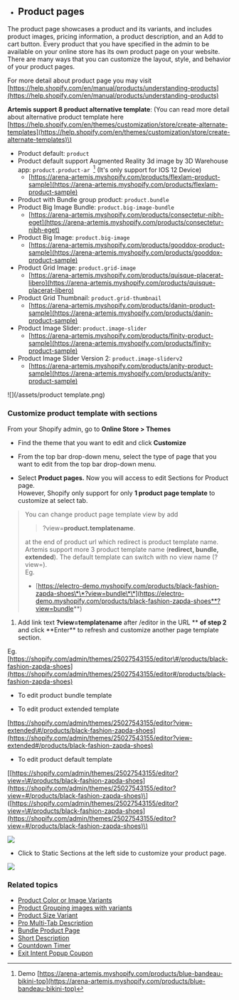 * ## Product pages

The product page showcases a product and its variants, and includes product images, pricing information, a product description, and an Add to cart button. Every product that you have specified in the admin to be available on your online store has its own product page on your website. There are many ways that you can customize the layout, style, and behavior of your product pages.

For more detail about product page you may visit [https://help.shopify.com/en/manual/products/understanding-products](https://help.shopify.com/en/manual/products/understanding-products)

**Artemis support 8 product alternative template**: \(You can read more detail about alternative product template here [https://help.shopify.com/en/themes/customization/store/create-alternate-templates](https://help.shopify.com/en/themes/customization/store/create-alternate-templates)\)

* Product default: `product`
* Product default support Augmented Reality 3d image by 3D Warehouse app: `product.product-ar `[^1]
  \(It's only support for IOS 12 Device\) 
  * [https://arena-artemis.myshopify.com/products/flexlam-product-sample](https://arena-artemis.myshopify.com/products/flexlam-product-sample)
* Product with Bundle group product: `product.bundle`
* Product Big Image Bundle: `product.big-image-bundle`
  * [https://arena-artemis.myshopify.com/products/consectetur-nibh-eget](https://arena-artemis.myshopify.com/products/consectetur-nibh-eget)
* Product Big Image: `product.big-image`
  * [https://arena-artemis.myshopify.com/products/gooddox-product-sample](https://arena-artemis.myshopify.com/products/gooddox-product-sample)
* Product Grid Image: `product.grid-image`
  * [https://arena-artemis.myshopify.com/products/quisque-placerat-libero](https://arena-artemis.myshopify.com/products/quisque-placerat-libero)
* Product Grid Thumbnail: `product.grid-thumbnail`
  * [https://arena-artemis.myshopify.com/products/danin-product-sample](https://arena-artemis.myshopify.com/products/danin-product-sample)
* Product Image Slider: `product.image-slider`
  * [https://arena-artemis.myshopify.com/products/finity-product-sample](https://arena-artemis.myshopify.com/products/finity-product-sample)
* Product Image Slider Version 2: `product.image-sliderv2`
  * [https://arena-artemis.myshopify.com/products/anity-product-sample](https://arena-artemis.myshopify.com/products/anity-product-sample)

![](/assets/product template.png)

### Customize product template with sections

From your Shopify admin, go to **Online Store &gt; Themes**

* Find the theme that you want to edit and click **Customize**

* From the top bar drop-down menu, select the type of page that you want to edit from the top bar drop-down menu.

* Select **Product pages.** Now you will access to edit Sections for Product page.  
  However, Shopify only support for only **1 product page template** to customize at select tab.

> You can change product page template view by add
>
> > ?view=**product.templatename**.
>
> at the end of product url which redirect is product template name.  
> Artemis support more 3 product template name \(**redirect, bundle, extended**\). The default template can switch with no view name \(?view=\).  
> Eg.
>
> * [https://electro-demo.myshopify.com/products/black-fashion-zapda-shoes\*\*?view=bundle\*\*](https://electro-demo.myshopify.com/products/black-fashion-zapda-shoes**?view=bundle**)

1. Add link text **?view=templatename** after /editor in the URL ** **of step 2** and click **Enter\*\* to refresh and customize another page template section.

Eg. [https://shopify.com/admin/themes/25027543155/editor\#/products/black-fashion-zapda-shoes](https://shopify.com/admin/themes/25027543155/editor#/products/black-fashion-zapda-shoes)

* To edit product bundle template

* To edit product extended template

[https://shopify.com/admin/themes/25027543155/editor?view-extended\#/products/black-fashion-zapda-shoes](https://shopify.com/admin/themes/25027543155/editor?view-extended#/products/black-fashion-zapda-shoes)

* To edit product default template

\[[https://shopify.com/admin/themes/25027543155/editor?view=\#/products/black-fashion-zapda-shoes](https://shopify.com/admin/themes/25027543155/editor?view=#/products/black-fashion-zapda-shoes)\]  
\([https://shopify.com/admin/themes/25027543155/editor?view=\#/products/black-fashion-zapda-shoes](https://shopify.com/admin/themes/25027543155/editor?view=#/products/black-fashion-zapda-shoes)\)

![](/assets/thelook-product-sections.png)

* Click to Static Sections at the left side to customize your product page.

![](/assets/thelook-product-sections-setting.png)

### Related topics

* [Product Color or Image Variants](/products/product-color-variant.md)
* [Product Grouping images with variants](/products/product-grouping-images-with-variants.md)
* [Product Size Variant](/products/product-quantity-selector.md)
* [Pro Multi-Tab Description](/products/product-multi-tab-description.md)
* [Bundle Product Page](/products/bundle-product-page.md)
* [Short Description](/products/countdown-product.md)
* [Countdown Timer](/products/count-down-product.md)
* [Exit Intent Popup Coupon](/extensions/exit-intent-popup.md)



[^1]: Demo [https://arena-artemis.myshopify.com/products/blue-bandeau-bikini-top](https://arena-artemis.myshopify.com/products/blue-bandeau-bikini-top)


